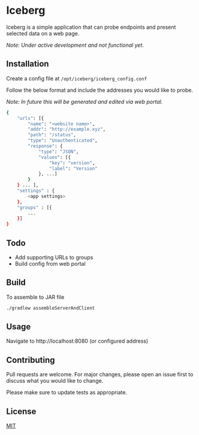 # Iceberg

Iceberg is a simple application that can probe endpoints and present selected data on a web page.

*Note: Under active development and not functional yet.*

## Installation

Create a config file at ```/opt/iceberg/iceberg_config.conf```

Follow the below format and include the addresses you would like to probe. 

*Note: In future this will be generated and edited via web portal.*

```bash
{
	"urls": [{
		"name": "<website name>",
		"addr": "http://example.xyz",
		"path": "/status",
		"type": "Unauthenticated",
		"response": {
			"type": "JSON",
			"values": [{
				"key": "version",
				"label": "Version"
			}, ...]
		}
	} ... ],
    "settings" : {
        <app settings>
    },
    "groups" : [{
        ...
    }]
}
```

## Todo

- Add supporting URLs to groups
- Build config from web portal

## Build

To assemble to JAR file

```bash
./gradlew assembleServerAndClient
```

## Usage

Navigate to http://localhost:8080 (or configured address)


## Contributing
Pull requests are welcome. For major changes, please open an issue first to discuss what you would like to change.

Please make sure to update tests as appropriate.

## License
[MIT](https://choosealicense.com/licenses/mit/)
